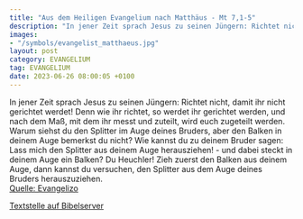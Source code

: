 ```yaml
---
title: "Aus dem Heiligen Evangelium nach Matthäus - Mt 7,1-5"
description: "In jener Zeit sprach Jesus zu seinen Jüngern: Richtet nicht, damit ihr nicht gerichtet werdet! Denn wie ihr richtet, so werdet ihr gerichtet werden, und nach dem Maß, mit dem ihr messt und zuteilt, wird euch zugeteilt werden. Warum siehst du den Splitter im Auge deines Bruders, a...."
images:
- "/symbols/evangelist_matthaeus.jpg"
layout: post
category: EVANGELIUM
tag: EVANGELIUM
date: 2023-06-26 08:00:05 +0100
---
```

In jener Zeit sprach Jesus zu seinen Jüngern: Richtet nicht, damit ihr nicht gerichtet werdet!
Denn wie ihr richtet, so werdet ihr gerichtet werden, und nach dem Maß, mit dem ihr messt und zuteilt, wird euch zugeteilt werden.
Warum siehst du den Splitter im Auge deines Bruders, aber den Balken in deinem Auge bemerkst du nicht?
Wie kannst du zu deinem Bruder sagen: Lass mich den Splitter aus deinem Auge herausziehen! - und dabei steckt in deinem Auge ein Balken?
Du Heuchler! Zieh zuerst den Balken aus deinem Auge, dann kannst du versuchen, den Splitter aus dem Auge deines Bruders herauszuziehen.<!--more--><br>
[Quelle: Evangelizo](https://evangeliumtagfuertag.org/DE/gospel)

[Textstelle auf Bibelserver](https://www.bibleserver.com/EU/Matthäus7,1-5)
